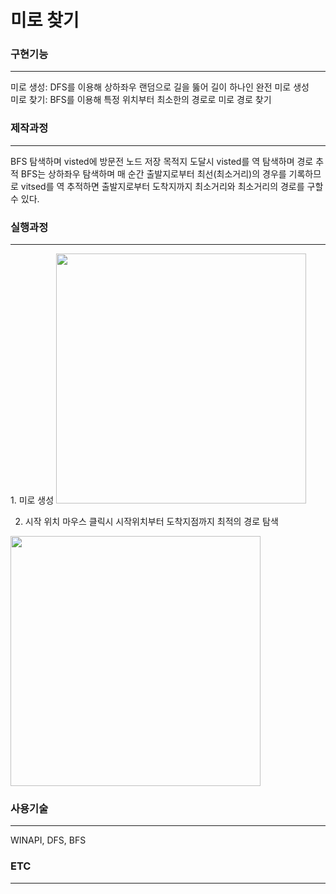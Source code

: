 # 미로 찾기

<h3> 구현기능 </h3> <hr>
미로 생성: DFS를 이용해 상하좌우 랜덤으로 길을 뚫어 길이 하나인 완전 미로 생성<br>
미로 찾기: BFS를 이용해 특정 위치부터 최소한의 경로로 미로 경로 찾기<br>

<h3> 제작과정 </h3> <hr>
BFS 탐색하며 visted에 방문전 노드 저장 목적지 도달시 visted를 역 탐색하며 경로 추적
BFS는 상하좌우 탐색하며 매 순간 출발지로부터 최선(최소거리)의 경우를 기록하므로 vitsed를 역 추적하면
출발지로부터 도착지까지 최소거리와 최소거리의 경로를 구할 수 있다.

<h3> 실행과정 </h3> <hr>
1. 미로 생성
<img src="https://user-images.githubusercontent.com/69779719/174023636-c5ff02f9-dae3-4f28-934e-28507dbe522f.png" width="400" height="400"/>

2. 시작 위치 마우스 클릭시 시작위치부터 도착지점까지 최적의 경로 탐색
<img src="https://user-images.githubusercontent.com/69779719/174023625-535d07bd-e4df-4bb4-97e4-340ed570eab7.png" width="400" height="400"/>

<h3> 사용기술 </h3> <hr>
WINAPI, DFS, BFS

<h3> ETC </h3> <hr>
